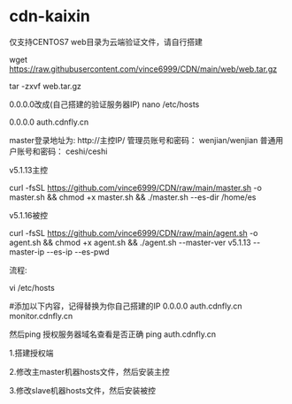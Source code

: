 # cdn-kaixin
仅支持CENTOS7
web目录为云端验证文件，请自行搭建

wget https://raw.githubusercontent.com/vince6999/CDN/main/web/web.tar.gz

tar -zxvf web.tar.gz

0.0.0.0改成(自己搭建的验证服务器IP)
nano /etc/hosts

0.0.0.0  auth.cdnfly.cn

master登录地址为: http://主控IP/
管理员账号和密码： wenjian/wenjian
普通用户账号和密码： ceshi/ceshi


v5.1.13主控

curl -fsSL https://github.com/vince6999/CDN/raw/main/master.sh -o master.sh && chmod +x master.sh && ./master.sh --es-dir /home/es

v5.1.16被控

curl -fsSL https://github.com/vince6999/CDN/raw/main/agent.sh -o agent.sh  && chmod +x agent.sh && ./agent.sh --master-ver v5.1.13 --master-ip  --es-ip  --es-pwd 




流程:

vi /etc/hosts


#添加以下内容，记得替换为你自己搭建的IP 
0.0.0.0 auth.cdnfly.cn monitor.cdnfly.cn



然后ping 授权服务器域名查看是否正确
ping auth.cdnfly.cn



1.搭建授权端

2.修改主master机器hosts文件，然后安装主控

3.修改slave机器hosts文件，然后安装被控
